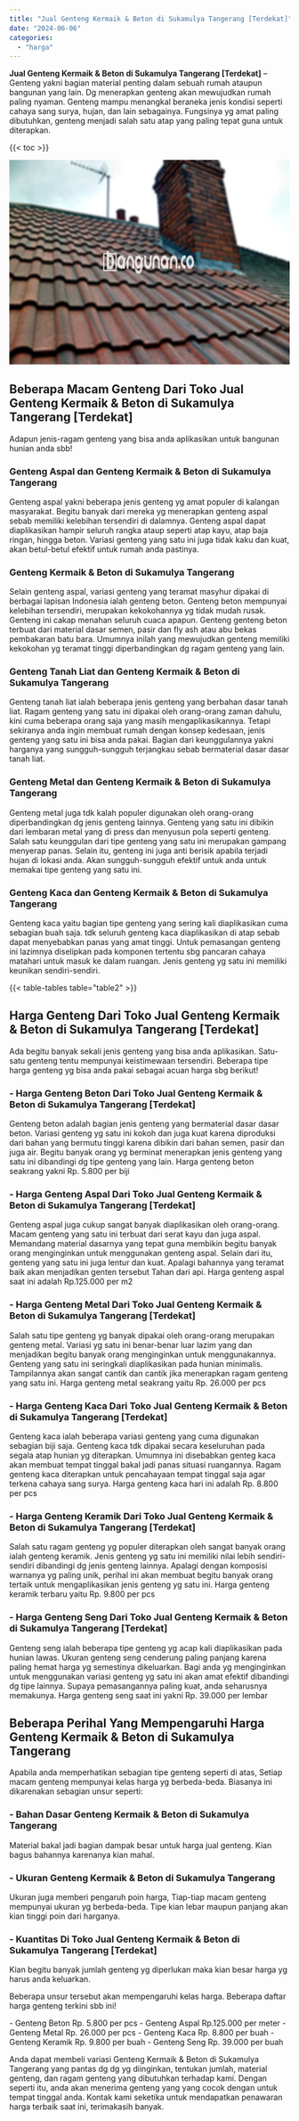 ```yaml
---
title: "Jual Genteng Kermaik & Beton di Sukamulya Tangerang [Terdekat]"
date: "2024-06-06"
categories: 
  - "harga"
---
```


**Jual Genteng Kermaik & Beton di Sukamulya Tangerang \[Terdekat\]** – Genteng yakni bagian material penting dalam sebuah rumah ataupun bangunan yang lain. Dg menerapkan genteng akan mewujudkan rumah paling nyaman. Genteng mampu menangkal beraneka jenis kondisi seperti cahaya sang surya, hujan, dan lain sebagainya. Fungsinya yg amat paling dibutuhkan, genteng menjadi salah satu atap yang paling tepat guna untuk diterapkan.

{{< toc >}}

![Jual Genteng Kermaik & Beton di Sukamulya Tangerang [Terdekat]](/images/genteng-minimalis-murah24.png)

## Beberapa Macam Genteng Dari Toko Jual Genteng Kermaik & Beton di Sukamulya Tangerang \[Terdekat\]

Adapun jenis-ragam genteng yang bisa anda aplikasikan untuk bangunan hunian anda sbb!

### Genteng Aspal dan Genteng Kermaik & Beton di Sukamulya Tangerang

Genteng aspal yakni beberapa jenis genteng yg amat populer di kalangan masyarakat. Begitu banyak dari mereka yg menerapkan genteng aspal sebab memiliki kelebihan tersendiri di dalamnya. Genteng aspal dapat diaplikasikan hampir seluruh rangka ataup seperti atap kayu, atap baja ringan, hingga beton. Variasi genteng yang satu ini juga tidak kaku dan kuat, akan betul-betul efektif untuk rumah anda pastinya.

### Genteng Kermaik & Beton di Sukamulya Tangerang

Selain genteng aspal, variasi genteng yang teramat masyhur dipakai di berbagai lapisan Indonesia ialah genteng beton. Genteng beton mempunyai kelebihan tersendiri, merupakan kekokohannya yg tidak mudah rusak. Genteng ini cakap menahan seluruh cuaca apapun. Genteng genteng beton terbuat dari material dasar semen, pasir dan fly ash atau abu bekas pembakaran batu bara. Umumnya inilah yang mewujudkan genteng memiliki kekokohan yg teramat tinggi diperbandingkan dg ragam genteng yang lain.

### Genteng Tanah Liat dan Genteng Kermaik & Beton di Sukamulya Tangerang

Genteng tanah liat ialah beberapa jenis genteng yang berbahan dasar tanah liat. Ragam genteng yang satu ini dipakai oleh orang-orang zaman dahulu, kini cuma beberapa orang saja yang masih mengaplikasikannya. Tetapi sekiranya anda ingin membuat rumah dengan konsep kedesaan, jenis genteng yang satu ini bisa anda pakai. Bagian dari keunggulannya yakni harganya yang sungguh-sungguh terjangkau sebab bermaterial dasar dasar tanah liat.

### Genteng Metal dan Genteng Kermaik & Beton di Sukamulya Tangerang

Genteng metal juga tdk kalah populer digunakan oleh orang-orang diperbandingkan dg jenis genteng lainnya. Genteng yang satu ini dibikin dari lembaran metal yang di press dan menyusun pola seperti genteng. Salah satu keunggulan dari tipe genteng yang satu ini merupakan gampang menyerap panas. Selain itu, genteng ini juga anti berisik apabila terjadi hujan di lokasi anda. Akan sungguh-sungguh efektif untuk anda untuk memakai tipe genteng yang satu ini.

### Genteng Kaca dan Genteng Kermaik & Beton di Sukamulya Tangerang

Genteng kaca yaitu bagian tipe genteng yang sering kali diaplikasikan cuma sebagian buah saja. tdk seluruh genteng kaca diaplikasikan di atap sebab dapat menyebabkan panas yang amat tinggi. Untuk pemasangan genteng ini lazimnya diselipkan pada komponen tertentu sbg pancaran cahaya matahari untuk masuk ke dalam ruangan. Jenis genteng yg satu ini memiliki keunikan sendiri-sendiri.

{{< table-tables table="table2" >}}

## Harga Genteng Dari Toko Jual Genteng Kermaik & Beton di Sukamulya Tangerang \[Terdekat\]

Ada begitu banyak sekali jenis genteng yang bisa anda aplikasikan. Satu-satu genteng tentu mempunyai keistimewaan tersendiri. Beberapa tipe harga genteng yg bisa anda pakai sebagai acuan harga sbg berikut!

### \- Harga Genteng Beton Dari Toko Jual Genteng Kermaik & Beton di Sukamulya Tangerang \[Terdekat\]

Genteng beton adalah bagian jenis genteng yang bermaterial dasar dasar beton. Variasi genteng yg satu ini kokoh dan juga kuat karena diproduksi dari bahan yang bermutu tinggi karena dibikin dari bahan semen, pasir dan juga air. Begitu banyak orang yg berminat menerapkan jenis genteng yang satu ini dibandingi dg tipe genteng yang lain. Harga genteng beton seakrang yakni Rp. 5.800 per biji

### \- Harga Genteng Aspal Dari Toko Jual Genteng Kermaik & Beton di Sukamulya Tangerang \[Terdekat\]

Genteng aspal juga cukup sangat banyak diaplikasikan oleh orang-orang. Macam genteng yang satu ini terbuat dari serat kayu dan juga aspal. Memandang material dasarnya yang tepat guna membikin begitu banyak orang menginginkan untuk menggunakan genteng aspal. Selain dari itu, genteng yang satu ini juga lentur dan kuat. Apalagi bahannya yang teramat baik akan menjadikan genten tersebut Tahan dari api. Harga genteng aspal saat ini adalah Rp.125.000 per m2

### \- Harga Genteng Metal Dari Toko Jual Genteng Kermaik & Beton di Sukamulya Tangerang \[Terdekat\]

Salah satu tipe genteng yg banyak dipakai oleh orang-orang merupakan genteng metal. Variasi yg satu ini benar-benar luar lazim yang dan menjadikan begitu banyak orang menginginkan untuk menggunakannya. Genteng yang satu ini seringkali diaplikasikan pada hunian minimalis. Tampilannya akan sangat cantik dan cantik jika menerapkan ragam genteng yang satu ini. Harga genteng metal seakrang yaitu Rp. 26.000 per pcs

### \- Harga Genteng Kaca Dari Toko Jual Genteng Kermaik & Beton di Sukamulya Tangerang \[Terdekat\]

Genteng kaca ialah beberapa variasi genteng yang cuma digunakan sebagian biji saja. Genteng kaca tdk dipakai secara keseluruhan pada segala atap hunian yg diterapkan. Umumnya ini disebabkan genteg kaca akan membuat tempat tinggal bakal jadi panas situasi ruangannya. Ragam genteng kaca diterapkan untuk pencahayaan tempat tinggal saja agar terkena cahaya sang surya. Harga genteng kaca hari ini adalah Rp. 8.800 per pcs

### \- Harga Genteng Keramik Dari Toko Jual Genteng Kermaik & Beton di Sukamulya Tangerang \[Terdekat\]

Salah satu ragam genteng yg populer diterapkan oleh sangat banyak orang ialah genteng keramik. Jenis genteng yg satu ini memiliki nilai lebih sendiri-sendiri dibandingi dg jenis genteng lainnya. Apalagi dengan komposisi warnanya yg paling unik, perihal ini akan membuat begitu banyak orang tertaik untuk mengaplikasikan jenis genteng yg satu ini. Harga genteng keramik terbaru yaitu Rp. 9.800 per pcs

### \- Harga Genteng Seng Dari Toko Jual Genteng Kermaik & Beton di Sukamulya Tangerang \[Terdekat\]

Genteng seng ialah beberapa tipe genteng yg acap kali diaplikasikan pada hunian lawas. Ukuran genteng seng cenderung paling panjang karena paling hemat harga yg semestinya dikeluarkan. Bagi anda yg menginginkan untuk menggunakan variasi genteng yg satu ini akan amat efektif dibandingi dg tipe lainnya. Supaya pemasangannya paling kuat, anda seharusnya memakunya. Harga genteng seng saat ini yakni Rp. 39.000 per lembar

## Beberapa Perihal Yang Mempengaruhi Harga Genteng Kermaik & Beton di Sukamulya Tangerang

Apabila anda memperhatikan sebagian tipe genteng seperti di atas, Setiap macam genteng mempunyai kelas harga yg berbeda-beda. Biasanya ini dikarenakan sebagian unsur seperti:

### \- Bahan Dasar Genteng Kermaik & Beton di Sukamulya Tangerang

Material bakal jadi bagian dampak besar untuk harga jual genteng. Kian bagus bahannya karenanya kian mahal.

### \- Ukuran Genteng Kermaik & Beton di Sukamulya Tangerang

Ukuran juga memberi pengaruh poin harga, Tiap-tiap macam genteng mempunyai ukuran yg berbeda-beda. Tipe kian lebar maupun panjang akan kian tinggi poin dari harganya.

### \- Kuantitas Di Toko Jual Genteng Kermaik & Beton di Sukamulya Tangerang \[Terdekat\]

Kian begitu banyak jumlah genteng yg diperlukan maka kian besar harga yg harus anda keluarkan.

Beberapa unsur tersebut akan mempengaruhi kelas harga. Beberapa daftar harga genteng terkini sbb ini!

\- Genteng Beton Rp. 5.800 per pcs - Genteng Aspal Rp.125.000 per meter - Genteng Metal Rp. 26.000 per pcs - Genteng Kaca Rp. 8.800 per buah - Genteng Keramik Rp. 9.800 per buah - Genteng Seng Rp. 39.000 per buah

Anda dapat membeli variasi Genteng Kermaik & Beton di Sukamulya Tangerang yang pantas dg dg yg diinginkan, tentukan jumlah, material genteng, dan ragam genteng yang dibutuhkan terhadap kami. Dengan seperti itu, anda akan menerima genteng yang yang cocok dengan untuk tempat tinggal anda. Kontak kami seketika untuk mendapatkan penawaran harga terbaik saat ini, terimakasih banyak.
